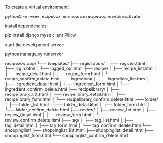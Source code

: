 To create a virtual environment:

python3 -m venv recipebox_env
source recipebox_env/bin/activate

install dependencies:

pip install django mysqlclient Pillow

start the development server:

python manage.py runserver


recipebox_app/
└── templates/
    ├── registration/
    │   ├── register.html
    │   ├── login.html
    │   └── logged_out.html
    ├── recipe/
    │   ├── recipe_list.html
    │   ├── recipe_detail.html
    │   ├── recipe_form.html
    │   └── recipe_confirm_delete.html
    ├── ingredient/
    │   ├── ingredient_list.html
    │   ├── ingredient_detail.html
    │   ├── ingredient_form.html
    │   └── ingredient_confirm_delete.html
    ├── recipelibrary/
    │   ├── recipelibrary_list.html
    │   ├── recipelibrary_detail.html
    │   ├── recipelibrary_form.html
    │   └── recipelibrary_confirm_delete.html
    ├── folder/
    │   ├── folder_list.html
    │   ├── folder_detail.html
    │   ├── folder_form.html
    │   └── folder_confirm_delete.html
    ├── review/
    │   ├── review_list.html
    │   ├── review_detail.html
    │   ├── review_form.html
    │   └── review_confirm_delete.html
    ├── tag/
    │   ├── tag_list.html
    │   ├── tag_detail.html
    │   ├── tag_form.html
    │   └── tag_confirm_delete.html
    └── shoppinglist/
        ├── shoppinglist_list.html
        ├── shoppinglist_detail.html
        ├── shoppinglist_form.html
        └── shoppinglist_confirm_delete.html

